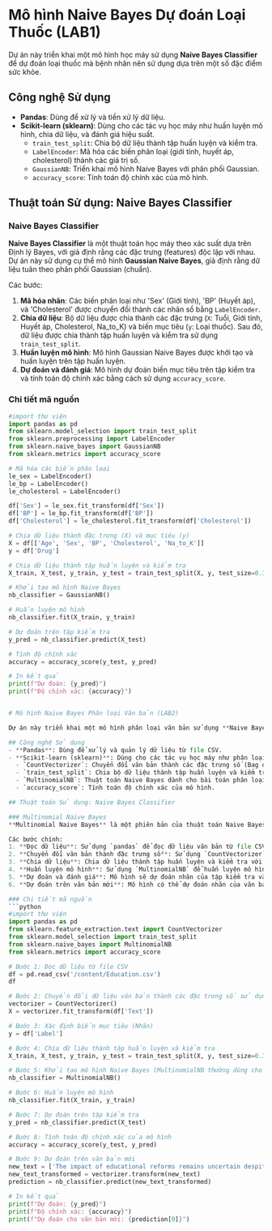 # Mô hình Naive Bayes Dự đoán Loại Thuốc (LAB1)

Dự án này triển khai một mô hình học máy sử dụng **Naive Bayes Classifier** để dự đoán loại thuốc mà bệnh nhân nên sử dụng dựa trên một số đặc điểm sức khỏe.

## Công nghệ Sử dụng
- **Pandas**: Dùng để xử lý và tiền xử lý dữ liệu.
- **Scikit-learn (sklearn)**: Dùng cho các tác vụ học máy như huấn luyện mô hình, chia dữ liệu, và đánh giá hiệu suất.
  - `train_test_split`: Chia bộ dữ liệu thành tập huấn luyện và kiểm tra.
  - `LabelEncoder`: Mã hóa các biến phân loại (giới tính, huyết áp, cholesterol) thành các giá trị số.
  - `GaussianNB`: Triển khai mô hình Naive Bayes với phân phối Gaussian.
  - `accuracy_score`: Tính toán độ chính xác của mô hình.

## Thuật toán Sử dụng: Naive Bayes Classifier

### Naive Bayes Classifier
**Naive Bayes Classifier** là một thuật toán học máy theo xác suất dựa trên Định lý Bayes, với giả định rằng các đặc trưng (features) độc lập với nhau. Dự án này sử dụng cụ thể mô hình **Gaussian Naive Bayes**, giả định rằng dữ liệu tuân theo phân phối Gaussian (chuẩn).

Các bước:
1. **Mã hóa nhãn**: Các biến phân loại như 'Sex' (Giới tính), 'BP' (Huyết áp), và 'Cholesterol' được chuyển đổi thành các nhãn số bằng `LabelEncoder`.
2. **Chia dữ liệu**: Bộ dữ liệu được chia thành các đặc trưng (`X`: Tuổi, Giới tính, Huyết áp, Cholesterol, Na_to_K) và biến mục tiêu (`y`: Loại thuốc). Sau đó, dữ liệu được chia thành tập huấn luyện và kiểm tra sử dụng `train_test_split`.
3. **Huấn luyện mô hình**: Mô hình Gaussian Naive Bayes được khởi tạo và huấn luyện trên tập huấn luyện.
4. **Dự đoán và đánh giá**: Mô hình dự đoán biến mục tiêu trên tập kiểm tra và tính toán độ chính xác bằng cách sử dụng `accuracy_score`.

### Chi tiết mã nguồn
```python
#import thư viện
import pandas as pd
from sklearn.model_selection import train_test_split
from sklearn.preprocessing import LabelEncoder
from sklearn.naive_bayes import GaussianNB
from sklearn.metrics import accuracy_score

# Mã hóa các biến phân loại
le_sex = LabelEncoder()
le_bp = LabelEncoder()
le_cholesterol = LabelEncoder()

df['Sex'] = le_sex.fit_transform(df['Sex'])
df['BP'] = le_bp.fit_transform(df['BP'])
df['Cholesterol'] = le_cholesterol.fit_transform(df['Cholesterol'])

# Chia dữ liệu thành đặc trưng (X) và mục tiêu (y)
X = df[['Age', 'Sex', 'BP', 'Cholesterol', 'Na_to_K']]
y = df['Drug']

# Chia dữ liệu thành tập huấn luyện và kiểm tra
X_train, X_test, y_train, y_test = train_test_split(X, y, test_size=0.3, random_state=42)

# Khởi tạo mô hình Naive Bayes
nb_classifier = GaussianNB()

# Huấn luyện mô hình
nb_classifier.fit(X_train, y_train)

# Dự đoán trên tập kiểm tra
y_pred = nb_classifier.predict(X_test)

# Tính độ chính xác
accuracy = accuracy_score(y_test, y_pred)

# In kết quả
print(f"Dự đoán: {y_pred}")
print(f"Độ chính xác: {accuracy}")


# Mô hình Naive Bayes Phân loại Văn bản (LAB2)

Dự án này triển khai một mô hình phân loại văn bản sử dụng **Naive Bayes Classifier** (MultinomialNB) để dự đoán nhãn của các văn bản giáo dục.

## Công nghệ Sử dụng
- **Pandas**: Dùng để xử lý và quản lý dữ liệu từ file CSV.
- **Scikit-learn (sklearn)**: Dùng cho các tác vụ học máy như phân loại văn bản, huấn luyện mô hình, và đánh giá hiệu suất.
  - `CountVectorizer`: Chuyển đổi văn bản thành các đặc trưng số (Bag of Words) để sử dụng trong mô hình.
  - `train_test_split`: Chia bộ dữ liệu thành tập huấn luyện và kiểm tra.
  - `MultinomialNB`: Thuật toán Naive Bayes dành cho bài toán phân loại văn bản.
  - `accuracy_score`: Tính toán độ chính xác của mô hình.

## Thuật toán Sử dụng: Naive Bayes Classifier

### Multinomial Naive Bayes
**Multinomial Naive Bayes** là một phiên bản của thuật toán Naive Bayes thường được sử dụng cho các bài toán phân loại văn bản, đặc biệt với dữ liệu dạng túi từ (Bag of Words). Nó giả định rằng tần số xuất hiện của từ trong văn bản tuân theo phân phối đa thức (Multinomial Distribution).

Các bước chính:
1. **Đọc dữ liệu**: Sử dụng `pandas` để đọc dữ liệu văn bản từ file CSV.
2. **Chuyển đổi văn bản thành đặc trưng số**: Sử dụng `CountVectorizer` để chuyển đổi văn bản thành các giá trị số đại diện cho tần số xuất hiện của từ.
3. **Chia dữ liệu**: Chia dữ liệu thành tập huấn luyện và kiểm tra với tỷ lệ 70:30.
4. **Huấn luyện mô hình**: Sử dụng `MultinomialNB` để huấn luyện mô hình trên dữ liệu huấn luyện.
5. **Dự đoán và đánh giá**: Mô hình sẽ dự đoán nhãn của tập kiểm tra và độ chính xác được tính bằng `accuracy_score`.
6. **Dự đoán trên văn bản mới**: Mô hình có thể dự đoán nhãn của văn bản mới được cung cấp.

### Chi tiết mã nguồn
```python
#import thư viện
import pandas as pd
from sklearn.feature_extraction.text import CountVectorizer
from sklearn.model_selection import train_test_split
from sklearn.naive_bayes import MultinomialNB
from sklearn.metrics import accuracy_score

# Bước 1: Đọc dữ liệu từ file CSV
df = pd.read_csv('/content/Education.csv')
df

# Bước 2: Chuyển đổi dữ liệu văn bản thành các đặc trưng số sử dụng CountVectorizer (Bag of Words)
vectorizer = CountVectorizer()
X = vectorizer.fit_transform(df['Text'])

# Bước 3: Xác định biến mục tiêu (Nhãn)
y = df['Label']

# Bước 4: Chia dữ liệu thành tập huấn luyện và kiểm tra
X_train, X_test, y_train, y_test = train_test_split(X, y, test_size=0.3, random_state=42)

# Bước 5: Khởi tạo mô hình Naive Bayes (MultinomialNB thường dùng cho phân loại văn bản)
nb_classifier = MultinomialNB()

# Bước 6: Huấn luyện mô hình
nb_classifier.fit(X_train, y_train)

# Bước 7: Dự đoán trên tập kiểm tra
y_pred = nb_classifier.predict(X_test)

# Bước 8: Tính toán độ chính xác của mô hình
accuracy = accuracy_score(y_test, y_pred)

# Bước 9: Dự đoán trên văn bản mới
new_text = ['The impact of educational reforms remains uncertain despite extensive research.']
new_text_transformed = vectorizer.transform(new_text)
prediction = nb_classifier.predict(new_text_transformed)

# In kết quả
print(f"Dự đoán: {y_pred}")
print(f"Độ chính xác: {accuracy}")
print(f"Dự đoán cho văn bản mới: {prediction[0]}")
